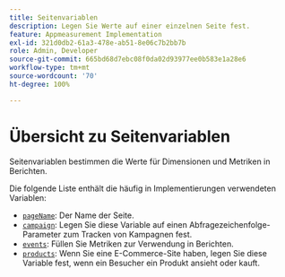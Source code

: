 ```yaml
---
title: Seitenvariablen
description: Legen Sie Werte auf einer einzelnen Seite fest.
feature: Appmeasurement Implementation
exl-id: 321d0db2-61a3-478e-ab51-8e06c7b2bb7b
role: Admin, Developer
source-git-commit: 665bd68d7ebc08f0da02d93977ee0b583e1a28e6
workflow-type: tm+mt
source-wordcount: '70'
ht-degree: 100%

---
```


# Übersicht zu Seitenvariablen

Seitenvariablen bestimmen die Werte für Dimensionen und Metriken in Berichten.

Die folgende Liste enthält die häufig in Implementierungen verwendeten Variablen:

* [`pageName`](pagename.md): Der Name der Seite.
* [`campaign`](campaign.md): Legen Sie diese Variable auf einen Abfragezeichenfolge-Parameter zum Tracken von Kampagnen fest.
* [`events`](events/events-overview.md): Füllen Sie Metriken zur Verwendung in Berichten.
* [`products`](products.md): Wenn Sie eine E-Commerce-Site haben, legen Sie diese Variable fest, wenn ein Besucher ein Produkt ansieht oder kauft.
